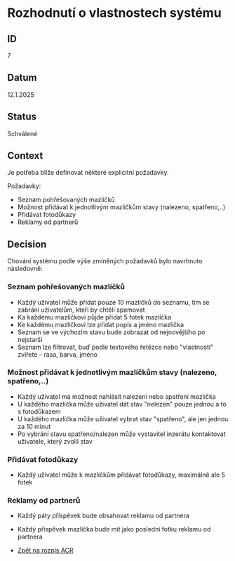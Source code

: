 # Rozhodnutí o vlastnostech systému

## ID

7

## Datum

12.1.2025

## Status

Schválené

## Context

Je potřeba blíže definovat některé explicitní požadavky.

Požadavky:

- Seznam pohřešovaných mazlíčků
- Možnost přidávat k jednotlivým mazlíčkům stavy (nalezeno, spatřeno,..)
- Přidávat fotodůkazy
- Reklamy od partnerů

## Decision

Chování systému podle výše zmíněných požadavků bylo navrhnuto následovně:

### Seznam pohřešovaných mazlíčků

- Každý uživatel může přidat pouze 10 mazlíčků do seznamu, tím se zabrání uživatelům, kteři by chtěli spamovat
- Ka každému mazlíčkovi půjde přidat 5 fotek mazlíčka
- Ke každému mazlíčkovi lze přidat popis a jméno mazlíčka
- Seznam se ve výchozím stavu bude zobrazat od nejnovějšího po nejstarší
- Seznam lze filtrovat, buď podle textového řetězce nebo "vlastností" zvířete - rasa, barva, jméno

### Možnost přidávat k jednotlivým mazlíčkům stavy (nalezeno, spatřeno,..)

- Každý uživatel má možnost nahlásit nalezení nebo spatření mazlíčka
- U každého mazlíčka může uživatel dát stav "nelezen" pouze jednou a to s fotodůkazem
- U každého mazlíčka může uživatel vybrat stav "spatřeno", ale jen jednou za 10 minut
- Po vybrání stavu spatřeno/nalezen může vystavitel inzerátu kontaktovat uživatele, který zvolil stav

### Přidávat fotodůkazy

- Každý uživatel může k mazlíčkům přidávat fotodůkazy, maximálně ale 5 fotek

### Reklamy od partnerů

- Každý páty příspěvek bude obsahovat reklamu od partnera
- Každý příspěvek mazlíčka bude mít jako poslední fotku reklamu od partnera

- [Zpět na rozpis ACR](https://github.com/vojtechnerad/4IT575-seminarni-prace/blob/main/soa/acr/README.md)
